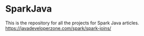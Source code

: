 # SparkJava
This is the repository for all the projects for Spark Java articles.
<a> https://javadeveloperzone.com/spark/spark-joins/ </a>
